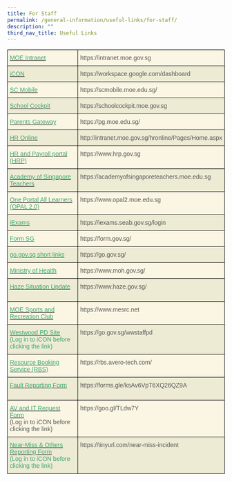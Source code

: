 ```yaml
---
title: For Staff
permalink: /general-information/useful-links/for-staff/
description: ""
third_nav_title: Useful Links
---
```

<style type="text/css">
.tg  {border-collapse:collapse;border-spacing:0;}
.tg td{border-color:black;border-style:solid;border-width:1px;font-family:Arial, sans-serif;font-size:14px;
  overflow:hidden;padding:10px 5px;word-break:normal;}
.tg th{border-color:black;border-style:solid;border-width:1px;font-family:Arial, sans-serif;font-size:14px;
  font-weight:normal;overflow:hidden;padding:10px 5px;word-break:normal;}
.tg .tg-sxrn{background-color:#FBF6E3;color:#565656;text-align:left;vertical-align:top}
.tg .tg-udx9{background-color:#FBF6E3;color:#3AA66F;text-align:left;vertical-align:top}
.tg .tg-7s4v{background-color:#EDEBD4;color:#3AA66F;text-align:left;vertical-align:top}
.tg .tg-kgfz{background-color:#EDEBD4;color:#565656;text-align:left;vertical-align:top}
</style>
<table class="tg">
<thead>
  <tr>
    <th class="tg-udx9"><a href="https://intranet.moe.gov.sg/"><span style="text-decoration:none;color:#3AA66F">MOE Intranet</span></a></th>
    <th class="tg-sxrn">https://intranet.moe.gov.sg</th>
  </tr>
</thead>
<tbody>
  <tr>
    <td class="tg-7s4v"><a href="https://workspace.google.com/dashboard"><span style="text-decoration:none;color:#3AA66F">iCON</span></a></td>
    <td class="tg-kgfz">https://workspace.google.com/dashboard</td>
  </tr>
  <tr>
    <td class="tg-udx9"><a href="https://scmobile.moe.edu.sg/"><span style="text-decoration:none;color:#3AA66F">SC Mobile</span></a></td>
    <td class="tg-sxrn">https://scmobile.moe.edu.sg/<br></td>
  </tr>
  <tr>
    <td class="tg-7s4v"><a href="https://schoolcockpit.moe.gov.sg/"><span style="text-decoration:none;color:#3AA66F">School Cockpit</span></a></td>
    <td class="tg-kgfz">https://schoolcockpit.moe.gov.sg<br></td>
  </tr>
  <tr>
    <td class="tg-udx9"><a href="https://pg.moe.edu.sg/"><span style="text-decoration:none;color:#3AA66F">Parents Gateway</span></a></td>
    <td class="tg-sxrn">https://pg.moe.edu.sg/<br></td>
  </tr>
  <tr>
    <td class="tg-7s4v"><a href="http://intranet.moe.gov.sg/hronline/Pages/Home.aspx"><span style="text-decoration:none;color:#3AA66F">HR Online</span></a></td>
    <td class="tg-kgfz">http://intranet.moe.gov.sg/hronline/Pages/Home.aspx</td>
  </tr>
  <tr>
    <td class="tg-udx9"><a href="https://www.hrp.gov.sg/"><span style="text-decoration:none;color:#3AA66F">HR and Payroll portal (HRP)</span></a></td>
    <td class="tg-sxrn">https://www.hrp.gov.sg</td>
  </tr>
  <tr>
    <td class="tg-7s4v"><a href="https://academyofsingaporeteachers.moe.edu.sg/"><span style="text-decoration:none;color:#3AA66F">Academy of Singapore Teachers</span></a></td>
    <td class="tg-kgfz">https://academyofsingaporeteachers.moe.edu.sg</td>
  </tr>
  <tr>
    <td class="tg-udx9"><a href="https://www.opal2.moe.edu.sg/"><span style="text-decoration:none;color:#3AA66F">One Portal All Learners (OPAL 2.0)</span></a></td>
    <td class="tg-sxrn">https://www.opal2.moe.edu.sg</td>
  </tr>
  <tr>
    <td class="tg-7s4v"><a href="https://iexams.seab.gov.sg/login"><span style="text-decoration:none;color:#3AA66F">iExams</span></a><br></td>
    <td class="tg-kgfz">https://iexams.seab.gov.sg/login<br></td>
  </tr>
  <tr>
    <td class="tg-udx9"><a href="https://form.gov.sg/"><span style="text-decoration:none;color:#3AA66F">Form SG</span></a><br></td>
    <td class="tg-sxrn">https://form.gov.sg/<br></td>
  </tr>
  <tr>
    <td class="tg-7s4v"><a href="https://go.gov.sg/"><span style="text-decoration:none;color:#3AA66F">go.gov.sg short links</span></a></td>
    <td class="tg-kgfz">https://go.gov.sg/<br></td>
  </tr>
  <tr>
    <td class="tg-udx9"><a href="https://www.moh.gov.sg/"><span style="text-decoration:none;color:#3AA66F">Ministry of Health</span></a></td>
    <td class="tg-sxrn">https://www.moh.gov.sg/<br></td>
  </tr>
  <tr>
    <td class="tg-7s4v"><a href="https://www.haze.gov.sg/"><span style="text-decoration:none;color:#3AA66F">Haze Situation Update</span></a><br><a href="https://westwoodsec-moe-edu-sg-admin.cwp.sg/goog_70791554"><span style="text-decoration:none;color:#3AA66F"> </span></a><br></td>
    <td class="tg-kgfz">https://www.haze.gov.sg/<br></td>
  </tr>
  <tr>
    <td class="tg-udx9"><a href="https://www.mesrc.net/"><span style="text-decoration:none;color:#3AA66F">MOE Sports and Recreation Club</span></a> <br></td>
    <td class="tg-sxrn">https://www.mesrc.net<br></td>
  </tr>
  <tr>
    <td class="tg-7s4v"><a href="https://go.gov.sg/wwstaffpd"><span style="text-decoration:none;color:#3AA66F">Westwood PD Site</span></a><br>(Log in to iCON before clicking the link)<br></td>
    <td class="tg-kgfz">https://go.gov.sg/wwstaffpd<br></td>
  </tr>
  <tr>
    <td class="tg-udx9"><a href="https://rbs.avero-tech.com/"><span style="text-decoration:none;color:#3AA66F">Resource Booking Service (RBS)</span></a><br></td>
    <td class="tg-sxrn">https://rbs.avero-tech.com/<br></td>
  </tr>
  <tr>
    <td class="tg-7s4v"><a href="http://go.gov.sg/sw9yzq"><span style="text-decoration:none;color:#3AA66F">Fault Reporting Form</span></a><br><br></td>
    <td class="tg-kgfz">https://forms.gle/ksAv6VpT6XQ26QZ9A<br></td>
  </tr>
  <tr>
    <td class="tg-sxrn"><a href="http://go.gov.sg/47sptz"><span style="text-decoration:none;color:#3AA66F">AV and IT Request Form</span></a><br>(Log in to iCON before clicking the link)<br></td>
    <td class="tg-sxrn">https://goo.gl/TLdw7Y<br></td>
  </tr>
  <tr>
    <td class="tg-7s4v"><a href="https://tinyurl.com/near-miss-incident"><span style="text-decoration:none;color:#3AA66F">Near-Miss &amp; Others Reporting Form</span></a><br>(Log in to iCON before clicking the link)</td>
    <td class="tg-kgfz">https://tinyurl.com/near-miss-incident</td>
  </tr>
</tbody>
</table>